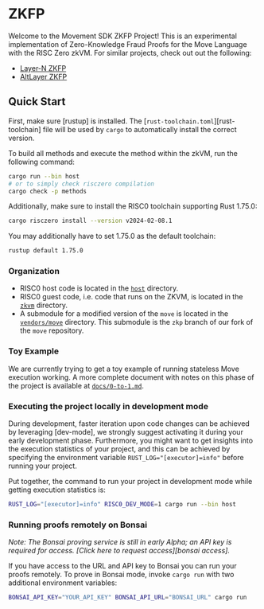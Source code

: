 # ZKFP

Welcome to the Movement SDK ZKFP Project! This is an experimental implementation of Zero-Knowledge Fraud Proofs for the Move Language with the RISC Zero zkVM. For similar projects, check out out the following:
- [Layer-N ZKFP](https://www.layern.com/blog/zkfp)
- [AltLayer ZKFP](https://www.risczero.com/news/altlayer-zkfraudproofs)

## Quick Start

First, make sure [rustup] is installed. The
[`rust-toolchain.toml`][rust-toolchain] file will be used by `cargo` to
automatically install the correct version.

To build all methods and execute the method within the zkVM, run the following
command:

```bash
cargo run --bin host
# or to simply check risczero compilation
cargo check -p methods
```

Additionally, make sure to install the RISC0 toolchain supporting Rust 1.75.0:
```bash
cargo risczero install --version v2024-02-08.1
```

You may additionally have to set 1.75.0 as the default toolchain:
```bash
rustup default 1.75.0
```

### Organization
- RISC0 host code is located in the [`host`](./host) directory.
- RISC0 guest code, i.e. code that runs on the ZKVM, is located in the [`zkvm`](.guest) directory.
- A submodule for a modified version of the `move` is located in the [`vendors/move`](./vendors/move) directory. This submodule is the `zkp` branch of our fork of the `move` repository.

### Toy Example

We are currently trying to get a toy example of running stateless Move execution working. A more complete document with notes on this phase of the project is available at [`docs/0-to-1.md`](./docs/0-to-1.md).


### Executing the project locally in development mode

During development, faster iteration upon code changes can be achieved by leveraging [dev-mode], we strongly suggest activating it during your early development phase. Furthermore, you might want to get insights into the execution statistics of your project, and this can be achieved by specifying the environment variable `RUST_LOG="[executor]=info"` before running your project.

Put together, the command to run your project in development mode while getting execution statistics is:

```bash
RUST_LOG="[executor]=info" RISC0_DEV_MODE=1 cargo run --bin host
```

### Running proofs remotely on Bonsai

_Note: The Bonsai proving service is still in early Alpha; an API key is
required for access. [Click here to request access][bonsai access]._

If you have access to the URL and API key to Bonsai you can run your proofs
remotely. To prove in Bonsai mode, invoke `cargo run` with two additional
environment variables:

```bash
BONSAI_API_KEY="YOUR_API_KEY" BONSAI_API_URL="BONSAI_URL" cargo run
```
